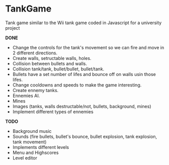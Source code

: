 # TankGame
Tank game similar to the Wii tank game coded in Javascript for a university project

**DONE**

- Change the controls for the tank's movement so we can fire and move in 2 different directions.
- Create walls, setructable walls, holes.
- Collision between bullets and walls.
- Collision tank/tank, bullet/bullet, bullet/tank.
- Bullets have a set number of lifes and bounce off on walls usin those lifes.
- Change cooldowns and speeds to make the game interesting.
- Create ennemy tanks.
- Ennemies AI.
- Mines
- Images (tanks, walls destructable/not, bullets, background, mines)
- Implement different types of ennemies

**TODO**

- Background music
- Sounds (fire bullets, bullet's bounce, bullet explosion, tank explosion, tank movement)
- Implements different levels
- Menu and Highscores
- Level editor
